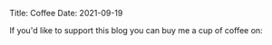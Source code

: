 Title: Coffee
Date: 2021-09-19

If you'd like to support this blog you can buy me a cup of coffee on:

<script type='text/javascript' src='https://storage.ko-fi.com/cdn/widget/Widget_2.js'></script><script type='text/javascript'>kofiwidget2.init('Support Me on Ko-fi', '#29abe0', 'D1D36JYTY');kofiwidget2.draw();</script> 
